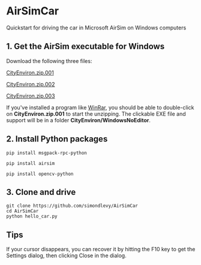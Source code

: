 # AirSimCar
Quickstart for driving the car in Microsoft AirSim on Windows computers

## 1. Get the AirSim executable for Windows

Download the following three files:

[CityEnviron.zip.001](https://github.com/microsoft/AirSim/releases/download/v1.4.0-windows/CityEnviron.zip.001) 

[CityEnviron.zip.002](https://github.com/microsoft/AirSim/releases/download/v1.4.0-windows/CityEnviron.zip.002) 

[CityEnviron.zip.003](https://github.com/microsoft/AirSim/releases/download/v1.4.0-windows/CityEnviron.zip.003) 

If you've installed a program like [WinRar](https://www.rarlab.com/download.htm), you should be able to double-click
on <b>CityEnviron.zip.001</b> to start the unzipping.  The clickable EXE file and support will be in a folder 
<b>CityEnviron/WindowsNoEditor</b>.

## 2. Install Python packages

```
pip install msgpack-rpc-python

pip install airsim

pip install opencv-python
```

## 3. Clone and drive

```
git clone https://github.com/simondlevy/AirSimCar
cd AirSimCar
python hello_car.py
```

## Tips

If your cursor disappears, you can recover it by hitting the F10 key to get
the Settings dialog, then clicking Close in the dialog.
